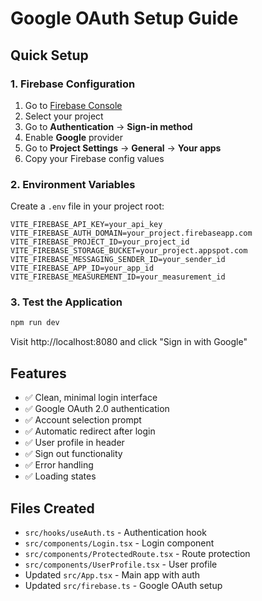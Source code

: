 # Google OAuth Setup Guide

## Quick Setup

### 1. Firebase Configuration

1. Go to [Firebase Console](https://console.firebase.google.com/)
2. Select your project
3. Go to **Authentication** → **Sign-in method**
4. Enable **Google** provider
5. Go to **Project Settings** → **General** → **Your apps**
6. Copy your Firebase config values

### 2. Environment Variables

Create a `.env` file in your project root:

```env
VITE_FIREBASE_API_KEY=your_api_key
VITE_FIREBASE_AUTH_DOMAIN=your_project.firebaseapp.com
VITE_FIREBASE_PROJECT_ID=your_project_id
VITE_FIREBASE_STORAGE_BUCKET=your_project.appspot.com
VITE_FIREBASE_MESSAGING_SENDER_ID=your_sender_id
VITE_FIREBASE_APP_ID=your_app_id
VITE_FIREBASE_MEASUREMENT_ID=your_measurement_id
```

### 3. Test the Application

```bash
npm run dev
```

Visit http://localhost:8080 and click "Sign in with Google"

## Features

- ✅ Clean, minimal login interface
- ✅ Google OAuth 2.0 authentication
- ✅ Account selection prompt
- ✅ Automatic redirect after login
- ✅ User profile in header
- ✅ Sign out functionality
- ✅ Error handling
- ✅ Loading states

## Files Created

- `src/hooks/useAuth.ts` - Authentication hook
- `src/components/Login.tsx` - Login component
- `src/components/ProtectedRoute.tsx` - Route protection
- `src/components/UserProfile.tsx` - User profile
- Updated `src/App.tsx` - Main app with auth
- Updated `src/firebase.ts` - Google OAuth setup 